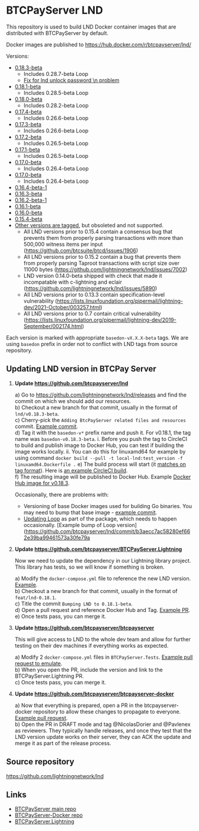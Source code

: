 # BTCPayServer LND 

This repository is used to build LND Docker container images that are distributed with BTCPayServer by default.

Docker images are published to https://hub.docker.com/r/btcpayserver/lnd/

Versions:
 - [0.18.3-beta](https://hub.docker.com/layers/btcpayserver/lnd/v0.18.3-beta/images/sha256-513ddd55a5af44a14e27110ee14cb28f1c7a69205bcaa2fba4e66275c1f725e5?context=repo)
    - Includes 0.28.7-beta Loop
    - [Fix for lnd unlock password \n problem](https://github.com/btcpayserver/lnd/pull/7)
 - [0.18.1-beta](https://hub.docker.com/layers/btcpayserver/lnd/v0.18.1-beta/images/sha256-5fbfa76a218ab59bf9206485f4c0c071a525f9f0906255a5672054741d043b79?context=repo)
    - Includes 0.28.5-beta Loop
 - [0.18.0-beta](https://hub.docker.com/layers/btcpayserver/lnd/v0.18.0-beta/images/sha256-e6043dddf0bdbd5c740e882447c441b37f87f2c736ebb08747a4aff5e100d9bf?context=repo)
    - Includes 0.28.2-beta Loop
 - [0.17.4-beta](https://hub.docker.com/layers/btcpayserver/lnd/v0.17.4-beta/images/sha256-b62ecff5ca71d37f9b4846f35b4d86ddc4faa3fc1dd0618ae9221d99f47708bd?context=explore)
    - Includes 0.26.6-beta Loop
 - [0.17.3-beta](https://hub.docker.com/layers/btcpayserver/lnd/v0.17.3-beta/images/sha256-141611de6c062835e9513dd1ec4155c779d7a7b55258eb1fe06e228b0835fa56?context=repo)
    - Includes 0.26.6-beta Loop
 - [0.17.2-beta](https://hub.docker.com/layers/btcpayserver/lnd/v0.17.2-beta/images/sha256-936767369b703a67daf6db6a008a3b53c15f407d29a7ad2327a0de28f5951b30?context=explore)
    - Includes 0.26.5-beta Loop
 - [0.17.1-beta](https://hub.docker.com/layers/btcpayserver/lnd/v0.17.1-beta/images/sha256-b5c106136bd33a422463c736a1db8bd3541f95ac6f277dae86ab2a01b0c3445a?context=explore)
    - Includes 0.26.5-beta Loop
 - [0.17.0-beta](https://hub.docker.com/layers/btcpayserver/lnd/v0.17.0-beta/images/sha256-58b98f983cd786bcb4d48ea8586144cafd44d58dc3018e26bfbfcf875f495368?context=explore)
    - Includes 0.26.4-beta Loop
 - [0.17.0-beta](https://hub.docker.com/layers/btcpayserver/lnd/v0.17.0-beta/images/sha256-58b98f983cd786bcb4d48ea8586144cafd44d58dc3018e26bfbfcf875f495368?context=explore)
    - Includes 0.26.4-beta Loop
 - [0.16.4-beta-1](https://hub.docker.com/layers/btcpayserver/lnd/v0.16.4-beta-1/images/sha256-9dd204b62d6c892485b3dd8a76e8f48545ceda5702c9d47329ba4bcbc535a8b4?context=explore)
 - [0.16.3-beta](https://hub.docker.com/layers/btcpayserver/lnd/v0.16.3-beta/images/sha256-9ff34769378cfca18664c7d1da3747e7ad7fb7f38a9a7b82a3d4f85e5bfef7bf?context=explore)
 - [0.16.2-beta-1](https://hub.docker.com/layers/btcpayserver/lnd/v0.16.2-beta-1/images/sha256-bfff9de84a0a4af9d643ff555125358861b70374976b970cc00d1e7fc44ed520?context=explore)
 - [0.16.1-beta](https://hub.docker.com/layers/btcpayserver/lnd/v0.16.0-beta/images/sha256-f0eb70c20691aaa2ffc34fd5bd6c284299c84e96152cda5e46882a3aa4a3c6a2?context=explore)
 - [0.16.0-beta](https://hub.docker.com/layers/btcpayserver/lnd/v0.16.0-beta/images/sha256-f0eb70c20691aaa2ffc34fd5bd6c284299c84e96152cda5e46882a3aa4a3c6a2?context=explore)
 - [0.15.4-beta](https://hub.docker.com/layers/btcpayserver/lnd/v0.15.4-beta-1/images/sha256-cadbbff93cf36146e24fa4f32170b4b9d278a2e1acfdc50470790a94506ee9c3?context=explore)
 - [Other versions are tagged](https://github.com/btcpayserver/lnd/tags), but obsoleted and not supported.
    - All LND versions prior to 0.15.4 contain a consensus bug that prevents them from properly parsing transactions with more than 500,000 witness items per input (https://github.com/btcsuite/btcd/issues/1906)
    - All LND versions prior to 0.15.2 contain a bug that prevents them from properly parsing Taproot transactions with script size over 11000 bytes (https://github.com/lightningnetwork/lnd/issues/7002)
    - LND version 0.14.0-beta shipped with check that made it incompatable with c-lightning and eclair (https://github.com/lightningnetwork/lnd/issues/5890)
    - All LND versions prior to 0.13.3 contain specification-level vulnerability (https://lists.linuxfoundation.org/pipermail/lightning-dev/2021-October/003257.html)
    - All LND versions prior to 0.7 contain critical vulnerability (https://lists.linuxfoundation.org/pipermail/lightning-dev/2019-September/002174.html)

Each version is marked with appropriate `basedon-vX.X.X-beta` tags. We are using `basedon` prefix in order not to conflict with LND tags from source repository.

## Updating LND version in BTCPay Server

1. **Update https://github.com/btcpayserver/lnd**

   a) Go to https://github.com/lightningnetwork/lnd/releases and find the commit on which we should add our resources.  
   b) Checkout a new branch for that commit, usually in the format of `lnd/v0.18.3-beta`.  
   c) Cherry-pick the `Adding BtcPayServer related files and resources` commit. [Example commit](https://github.com/btcpayserver/lnd/commit/ae4bb33c6a3db8b7cc01d18fdf46e600ead9bed4).  
   d) Tag it with the `basedon-v*` prefix name and push it. For v0.18.1, the tag name was `basedon-v0.18.3-beta`.
      i. Before you push the tag to CircleCI to build and publish image to Docker Hub, you can test if building the image works locally.
      ii. You can do this for linuxamd64 for example by using command `docker build --pull -t local-lnd:test_version -f linuxamd64.Dockerfile .`
   e) The build process will start (it [matches on tag format](.circleci/config.yml#L11)). Here is [an example CircleCI build](https://app.circleci.com/pipelines/github/btcpayserver/lnd/202/workflows/b90b5888-c0b8-4207-860e-a63ce21077af).  
   f) The resulting image will be published to Docker Hub. Example [Docker Hub image for v0.18.3](https://hub.docker.com/layers/btcpayserver/lnd/v0.18.3-beta/images/sha256-513ddd55a5af44a14e27110ee14cb28f1c7a69205bcaa2fba4e66275c1f725e5?context=repo).

   Occasionally, there are problems with:
   - Versioning of base Docker images used for building Go binaries. You may need to bump that base image - [example commit](https://github.com/btcpayserver/lnd/commit/c841954c515a9d067c24987291316b093b91c2f2).
   - [Updating Loop](https://github.com/lightninglabs/loop) as part of the package, which needs to happen occasionally. [Example bump of Loop version](https://github.com/btcpayserver/lnd/commit/b3aecc7ac58280ef662e39ba99461573a30fe79a

3. **Update https://github.com/btcpayserver/BTCPayServer.Lightning**

   Now we need to update the dependency in our Lightning library project. This library has tests, so we will know if something is broken.

   a) Modify the `docker-compose.yml` file to reference the new LND version. [Example](https://github.com/btcpayserver/BTCPayServer.Lightning/pull/162/commits/413784ef9b2a8e7aa0496eb91f792ff0086c0ef7).  
   b) Checkout a new branch for that commit, usually in the format of `feat/lnd-0.18.1`.  
   c) Title the commit `Bumping LND to 0.18.1-beta`.  
   d) Open a pull request and reference Docker Hub and Tag. [Example PR](https://github.com/btcpayserver/BTCPayServer.Lightning/pull/162).
   e) Once tests pass, you can merge it.

4. **Update https://github.com/btcpayserver/btcpayserver**

   This will give access to LND to the whole dev team and allow for further testing on their dev machines if everything works as expected.

   a) Modify 2 `docker-compose.yml` files in `BTCPayServer.Tests`. [Example pull request to emulate](https://github.com/btcpayserver/btcpayserver/pull/6094).  
   b) When you open the PR, include the version and link to the BTCPayServer.Lightning PR.  
   c) Once tests pass, you can merge it.

5. **Update https://github.com/btcpayserver/btcpayserver-docker**

   a) Now that everything is prepared, open a PR in the btcpayserver-docker repository to allow these changes to propagate to everyone. [Example pull request](https://github.com/btcpayserver/btcpayserver-docker/pull/911).  
   b) Open the PR in DRAFT mode and tag @NicolasDorier and @Pavlenex as reviewers. They typically handle releases, and once they test that the LND version update works on their server, they can ACK the update and merge it as part of the release process.

## Source repository

https://github.com/lightningnetwork/lnd

## Links
* [BTCPayServer main repo](https://github.com/btcpayserver/btcpayserver)
* [BTCPayServer-Docker repo](https://github.com/btcpayserver/btcpayserver-docker)
* [BTCPayServer.Lightning](https://github.com/btcpayserver/BTCPayServer.Lightning)